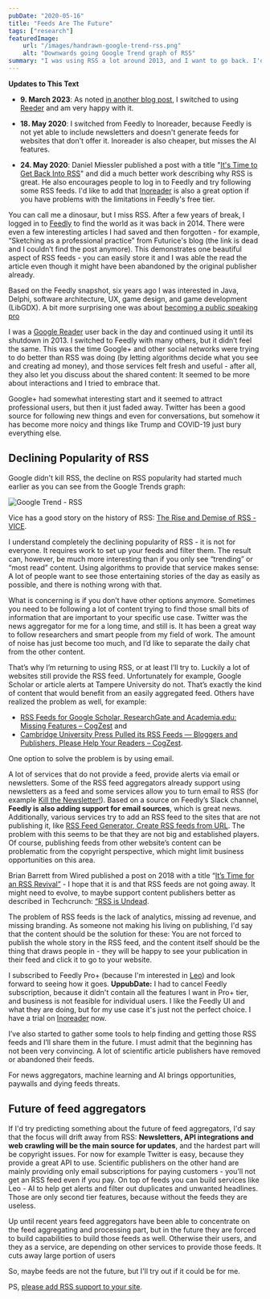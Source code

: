 ```yaml
---
pubDate: "2020-05-16"
title: "Feeds Are The Future"
tags: ["research"]
featuredImage: 
    url: "/images/handrawn-google-trend-rss.png"
    alt: "Downwards going Google Trend graph of RSS"
summary: "I was using RSS a lot around 2013, and I want to go back. I'd like to be more in control on what stories I see each day. At the same time I know the amount of items in RSS feeds can be overwhelming, so I'm excited to try out new tools to combat information overload as well. I'm glad to see that RSS is not *dead*, even though I understand it probably should evolve. Feed aggregators must evolve as well, or there might not be enough sources for them in the future."
---
```

**Updates to This Text**

* **9. March 2023**: As noted [in another blog post](/writings/feedly-vs-inoreader-and-the-ultimate-feed-aggregator), I switched to using [Reeder](https://reeder.app) and am very happy with it.

* **18. May 2020**: I switched from Feedly to Inoreader, because Feedly is not yet able to include newsletters and doesn't generate feeds for websites that don't offer it. Inoreader is also cheaper, but misses the AI features.

* **24. May 2020**: Daniel Miessler published a post with a title "[It's Time to Get Back Into RSS](https://danielmiessler.com/blog/its-time-to-get-back-into-rss/?utm_source=hackernewsletter&utm_medium=email&utm_term=fav)" and did a much better work describing why RSS is great. He also encourages people to log in to Feedly and try following some RSS feeds. I'd like to add that [Inoreader](https://www.inoreader.com/) is also a great option if you have problems with the limitations in Feedly's free tier.

You can call me a dinosaur, but I miss RSS. After a few years of break, I logged in to [Feedly](https://feedly.com/i/welcome) to find the world as it was back in 2014. There were even a few interesting articles I had saved and then forgotten - for example, “Sketching as a professional practice” from Futurice's blog (the link is dead and I couldn’t find the post anymore). This demonstrates one beautiful aspect of RSS feeds - you can easily store it and I was able the read the article even though it might have been abandoned by the original publisher already.

Based on the Feedly snapshot, six years ago I was interested in Java, Delphi, software architecture, UX, game design, and game development (LibGDX). A bit more surprising one was about [becoming a public speaking pro](https://googleblog.blogspot.com/2013/04/become-public-speaking-pro-learning-how.html?utm_source=feedburner&utm_medium=feed&utm_campaign=Feed:+blogspot/MKuf+(The+Keyword+%7C+Official+Google+Blog))

I was a [Google Reader](https://en.wikipedia.org/wiki/Google_Reader) user back in the day and continued using it until its shutdown in 2013. I switched to Feedly with many others, but it didn’t feel the same. This was the time Google+ and other social networks were trying to do better than RSS was doing (by letting algorithms decide what you see and creating ad money), and those services felt fresh and useful - after all, they also let you discuss about the shared content: It seemed to be more about interactions and I tried to embrace that. 

Google+ had somewhat interesting start and it seemed to attract professional users, but then it just faded away. Twitter has been a good source for following new things and even for conversations, but somehow it has become more noicy and things like Trump and COVID-19 just bury everything else.

## Declining Popularity of RSS

Google didn't kill RSS, the decline on RSS popularity had started much earlier as you can see from the Google Trends graph:

![Google Trend - RSS](/images/handrawn-google-trend-rss.png "Google Trend - RSS")

Vice has a good story on the history of RSS: [The Rise and Demise of RSS - VICE](https://www.vice.com/en_us/article/a3mm4z/the-rise-and-demise-of-rss).

I understand completely the declining popularity of RSS - it is not for everyone. It requires work to set up your feeds and filter them. The result can, however, be much more interesting than if you only see “trending” or “most read” content. Using algorithms to provide that service makes sense: A lot of people want to see those entertaining stories of the day as easily as possible, and there is nothing wrong with that. 

What is concerning is if you don’t have other options anymore. Sometimes you need to be following a lot of content trying to find those small bits of information that are important to your specific use case. Twitter was the news aggregator for me for a long time, and still is. It has been a great way to follow researchers and smart people from my field of work. The amount of noise has just become too much, and I’d like to separate the daily chat from the other content.

That’s why I’m returning to using RSS, or at least I’ll try to. Luckily a lot of websites still provide the RSS feed. Unfortunately for example, Google Scholar or article alerts at Tampere University do not. That’s exactly the kind of content that would benefit from an easily aggregated feed. Others have realized the problem as well, for example: 

* [RSS Feeds for Google Scholar, ResearchGate and Academia.edu: Missing Features – CogZest](https://cogzest.com/2016/07/rss-feeds-for-google-scholar-researchgate-and-academia-edu/)
and 
* [Cambridge University Press Pulled its RSS Feeds — Bloggers and Publishers, Please Help Your Readers – CogZest](https://cogzest.com/2016/12/cambridge-university-press-pulled-its-rss-feeds). 

One option to solve the problem is by using email.

A lot of services that do not provide a feed, provide alerts via email or newsletters. Some of the RSS feed aggregators already support using newsletters as a feed and some services allow you to turn email to RSS (for example [Kill the Newsletter!](https://www.kill-the-newsletter.com)). Based on a source on Feedly’s Slack channel, **Feedly is also adding support for email sources**, which is great news. Additionally, various services try to add an RSS feed to the sites that are not publishing it, like [RSS Feed Generator, Create RSS feeds from URL](https://rss.app/). The problem with this seems to be that they are not big and established players. Of course, publishing feeds from other website’s content can be problematic from the copyright perspective, which might limit business opportunities on this area.

Brian Barrett from Wired published a post on 2018 with a title “[It’s Time for an RSS Revival”](https://www.wired.com/story/rss-readers-feedly-inoreader-old-reader/) - I hope that it is and that RSS feeds are not going away. It might need to evolve, to maybe support content publishers better as described in Techcrunch: [“RSS is Undead](https://techcrunch.com/2018/04/07/rss-is-undead/). 

The problem of RSS feeds is the lack of analytics, missing ad revenue, and missing branding. As someone not making his living on publishing, I'd say that the content should be the solution for these: You are not forced to publish the whole story in the RSS feed, and the content itself should be the thing that draws people in - they will be happy to see your publication in their feed and click it to go to your website.

I subscribed to Feedly Pro+ (because I'm interested in [Leo](https://blog.feedly.com/leo/)) and look forward to seeing how it goes. **UppubDate:** I had to cancel Feedly subscription, because it didn't contain all the features I want in Pro+ tier, and business is not feasible for individual users. I like the Feedly UI and what they are doing, but for my use case it's just not the perfect choice. I have a trial on [Inoreader](https://www.inoreader.com) now. 

I’ve also started to gather some tools to help finding and getting those RSS feeds and I’ll share them in the future. I must admit that the beginning has not been very convincing. A lot of scientific article publishers have removed or abandoned their feeds. 

For news aggregators, machine learning and AI brings opportunities, paywalls and dying feeds threats.

## Future of feed aggregators

If I'd try predicting something about the future of feed aggregators, I'd say that the focus will drift away from RSS: **Newsletters, API integrations and web crawling will be the main source for updates**, and the hardest part will be copyright issues. For now for example Twitter is easy, because they provide a great API to use. Scientific publishers on the other hand are mainly providing only email subscriptions for paying customers - you'll not get an RSS feed even if you pay. On top of feeds you can build services like Leo - AI to help get alerts and filter out duplicates and unwanted headlines. Those are only second tier features, because without the feeds they are useless. 

Up until recent years feed aggregators have been able to concentrate on the feed aggregating and processing part, but in the future they are forced to build capabilities to build those feeds as well. Otherwise their users, and they as a service, are depending on other services to provide those feeds. It cuts away large portion of users

So, maybe feeds are not the future, but I'll try out if it could be for me.

PS,  [please add RSS support to your site](https://kevq.uk/please-add-rss-support-to-your-site/).